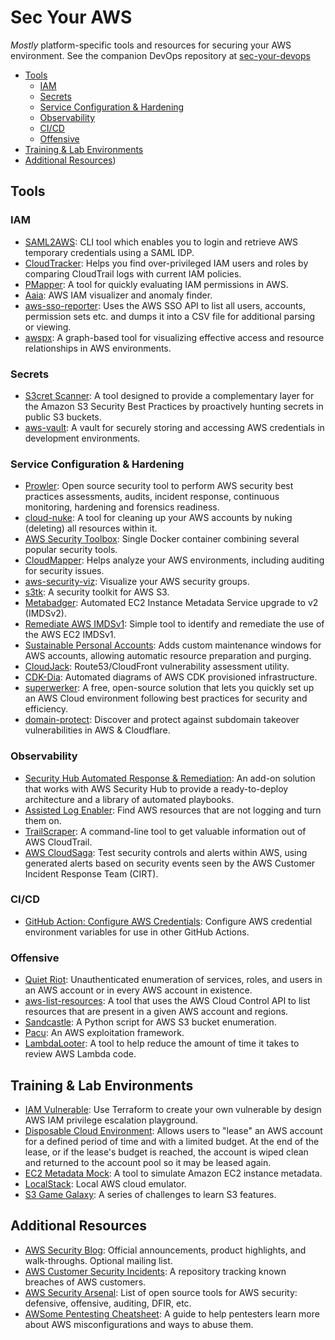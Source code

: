 # Sec Your AWS

*Mostly* platform-specific tools and resources for securing your AWS environment. See the companion DevOps repository at [sec-your-devops](https://github.com/vigah/sec-your-devops)

- [Tools](#tools)
  - [IAM](#iam)
  - [Secrets](#secrets)
  - [Service Configuration & Hardening](#service-configuration--hardening)
  - [Observability](#observability)
  - [CI/CD](#cicd)
  - [Offensive](#offensive)
- [Training & Lab Environments](#training--lab-environments)
- [Additional Resources](#additional-resources))

## Tools

### IAM

- [SAML2AWS](https://github.com/Versent/saml2aws): CLI tool which enables you to login and retrieve AWS temporary credentials using a SAML IDP.
- [CloudTracker](https://github.com/duo-labs/cloudtracker): Helps you find over-privileged IAM users and roles by comparing CloudTrail logs with current IAM policies.
- [PMapper](https://github.com/nccgroup/PMapper): A tool for quickly evaluating IAM permissions in AWS.
- [Aaia](https://github.com/rams3sh/Aaia): AWS IAM visualizer and anomaly finder.
- [aws-sso-reporter](https://github.com/onemorepereira/aws-sso-reporter): Uses the AWS SSO API to list all users, accounts, permission sets etc. and dumps it into a CSV file for additional parsing or viewing.
- [awspx](https://github.com/FSecureLABS/awspx): A graph-based tool for visualizing effective access and resource relationships in AWS environments.

### Secrets

- [S3cret Scanner](https://github.com/Eilonh/s3crets_scanner): A tool designed to provide a complementary layer for the Amazon S3 Security Best Practices by proactively hunting secrets in public S3 buckets.
- [aws-vault](https://github.com/99designs/aws-vault): A vault for securely storing and accessing AWS credentials in development environments.

### Service Configuration & Hardening

- [Prowler](https://github.com/prowler-cloud/prowler): Open source security tool to perform AWS security best practices assessments, audits, incident response, continuous monitoring, hardening and forensics readiness.
- [cloud-nuke](https://github.com/gruntwork-io/cloud-nuke): A tool for cleaning up your AWS accounts by nuking (deleting) all resources within it.
- [AWS Security Toolbox](https://github.com/z0ph/aws-security-toolbox): Single Docker container combining several popular security tools.
- [CloudMapper](https://github.com/duo-labs/cloudmapper): Helps analyze your AWS environments, including auditing for security issues.
- [aws-security-viz](https://github.com/anaynayak/aws-security-viz): Visualize your AWS security groups.
- [s3tk](https://github.com/ankane/s3tk): A security toolkit for AWS S3.
- [Metabadger](https://github.com/salesforce/metabadger): Automated EC2 Instance Metadata Service upgrade to v2 (IMDSv2).
- [Remediate AWS IMDSv1](https://github.com/latacora/remediate-AWS-IMDSv1): Simple tool to identify and remediate the use of the AWS EC2 IMDSv1.
- [Sustainable Personal Accounts](https://github.com/reply-fr/sustainable-personal-accounts): Adds custom maintenance windows for AWS accounts, allowing automatic resource preparation and purging.
- [CloudJack](https://github.com/prevade/cloudjack): Route53/CloudFront vulnerability assessment utility.
- [CDK-Dia](https://github.com/pistazie/cdk-dia): Automated diagrams of AWS CDK provisioned infrastructure.
- [superwerker](https://github.com/superwerker/superwerker): A free, open-source solution that lets you quickly set up an AWS Cloud environment following best practices for security and efficiency.
- [domain-protect](https://github.com/domain-protect/domain-protect): Discover and protect against subdomain takeover vulnerabilities in AWS & Cloudflare.

### Observability

- [Security Hub Automated Response & Remediation](https://github.com/aws-solutions/aws-security-hub-automated-response-and-remediation): An add-on solution that works with AWS Security Hub to provide a ready-to-deploy architecture and a library of automated playbooks.
- [Assisted Log Enabler](https://github.com/awslabs/assisted-log-enabler-for-aws): Find AWS resources that are not logging and turn them on.
- [TrailScraper](https://github.com/flosell/trailscraper?ck_subscriber_id=1640233537): A command-line tool to get valuable information out of AWS CloudTrail.
- [AWS CloudSaga](https://github.com/awslabs/aws-cloudsaga): Test security controls and alerts within AWS, using generated alerts based on security events seen by the AWS Customer Incident Response Team (CIRT).

### CI/CD

- [GitHub Action: Configure AWS Credentials](https://github.com/aws-actions/configure-aws-credentials): Configure AWS credential environment variables for use in other GitHub Actions.

### Offensive

- [Quiet Riot](https://github.com/righteousgambit/quiet-riot): Unauthenticated enumeration of services, roles, and users in an AWS account or in every AWS account in existence.
- [aws-list-resources](https://github.com/welldone-cloud/aws-list-resources): A tool that uses the AWS Cloud Control API to list resources that are present in a given AWS account and regions.
- [Sandcastle](https://github.com/0xSearches/sandcastle): A Python script for AWS S3 bucket enumeration.
- [Pacu](https://github.com/RhinoSecurityLabs/pacu): An AWS exploitation framework.
- [LambdaLooter](https://github.com/StateFarmIns/LambdaLooter): A tool to help reduce the amount of time it takes to review AWS Lambda code.

## Training & Lab Environments

- [IAM Vulnerable](https://github.com/BishopFox/iam-vulnerable): Use Terraform to create your own vulnerable by design AWS IAM privilege escalation playground.
- [Disposable Cloud Environment](https://github.com/Optum/dce): Allows users to "lease" an AWS account for a defined period of time and with a limited budget. At the end of the lease, or if the lease's budget is reached, the account is wiped clean and returned to the account pool so it may be leased again.
- [EC2 Metadata Mock](https://github.com/aws/amazon-ec2-metadata-mock): A tool to simulate Amazon EC2 instance metadata.
- [LocalStack](https://github.com/localstack/localstack): Local AWS cloud emulator.
- [S3 Game Galaxy](https://master.d2av1kz25zeu6f.amplifyapp.com/): A series of challenges to learn S3 features.

## Additional Resources

- [AWS Security Blog](https://aws.amazon.com/blogs/security/): Official announcements, product highlights, and walk-throughs. Optional mailing list.
- [AWS Customer Security Incidents](https://github.com/ramimac/aws-customer-security-incidents): A repository tracking known breaches of AWS customers.
- [AWS Security Arsenal](https://github.com/toniblyx/my-arsenal-of-aws-security-tools): List of open source tools for AWS security: defensive, offensive, auditing, DFIR, etc.
- [AWSome Pentesting Cheatsheet](https://github.com/pop3ret/AWSome-Pentesting/blob/main/AWSome-Pentesting-Cheatsheet.md): A guide to help pentesters learn more about AWS misconfigurations and ways to abuse them.
